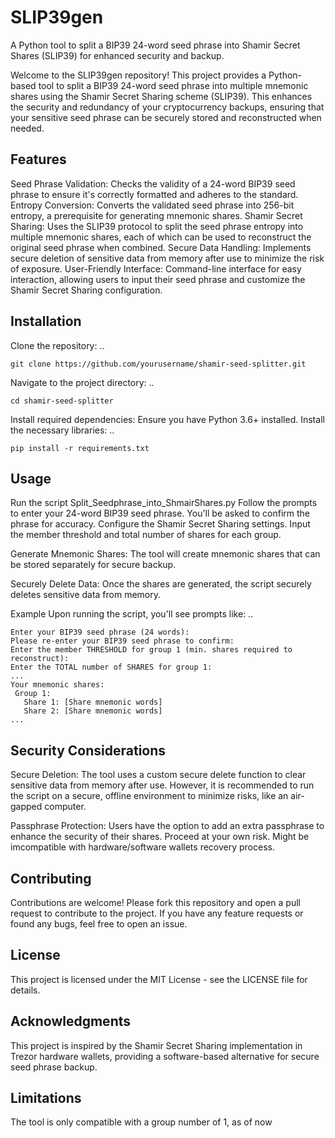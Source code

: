 # SLIP39gen
A Python tool to split a BIP39 24-word seed phrase into Shamir Secret Shares (SLIP39) for enhanced security and backup.


Welcome to the SLIP39gen repository! This project provides a Python-based tool to split a BIP39 24-word seed phrase into multiple mnemonic shares using the Shamir Secret Sharing scheme (SLIP39). This enhances the security and redundancy of your cryptocurrency backups, ensuring that your sensitive seed phrase can be securely stored and reconstructed when needed.

Features
--------
Seed Phrase Validation: Checks the validity of a 24-word BIP39 seed phrase to ensure it's correctly formatted and adheres to the standard.
Entropy Conversion: Converts the validated seed phrase into 256-bit entropy, a prerequisite for generating mnemonic shares.
Shamir Secret Sharing: Uses the SLIP39 protocol to split the seed phrase entropy into multiple mnemonic shares, each of which can be used to reconstruct the original seed phrase when combined.
Secure Data Handling: Implements secure deletion of sensitive data from memory after use to minimize the risk of exposure.
User-Friendly Interface: Command-line interface for easy interaction, allowing users to input their seed phrase and customize the Shamir Secret Sharing configuration.

Installation
------------
Clone the repository:
..

    git clone https://github.com/yourusername/shamir-seed-splitter.git

Navigate to the project directory:
..

    cd shamir-seed-splitter

Install required dependencies: Ensure you have Python 3.6+ installed. Install the necessary libraries:
..

    pip install -r requirements.txt

Usage
-----
Run the script Split_Seedphrase_into_ShmairShares.py
Follow the prompts to enter your 24-word BIP39 seed phrase. You'll be asked to confirm the phrase for accuracy.
Configure the Shamir Secret Sharing settings. Input the member threshold and total number of shares for each group.

Generate Mnemonic Shares: The tool will create mnemonic shares that can be stored separately for secure backup.

Securely Delete Data: Once the shares are generated, the script securely deletes sensitive data from memory.

Example
Upon running the script, you'll see prompts like:
..

    Enter your BIP39 seed phrase (24 words):
    Please re-enter your BIP39 seed phrase to confirm:
    Enter the member THRESHOLD for group 1 (min. shares required to reconstruct):
    Enter the TOTAL number of SHARES for group 1:
    ...
    Your mnemonic shares:
     Group 1:
       Share 1: [Share mnemonic words]
       Share 2: [Share mnemonic words]
    ...

Security Considerations
-----------------------
Secure Deletion: The tool uses a custom secure delete function to clear sensitive data from memory after use. However, it is recommended to run the script on a secure, offline environment to minimize risks, like an air-gapped computer.

Passphrase Protection: Users have the option to add an extra passphrase to enhance the security of their shares. Proceed at your own risk. Might be imcompatible with hardware/software wallets recovery process.

Contributing
------------
Contributions are welcome! Please fork this repository and open a pull request to contribute to the project. If you have any feature requests or found any bugs, feel free to open an issue.

License
-------
This project is licensed under the MIT License - see the LICENSE file for details.

Acknowledgments
---------------
This project is inspired by the Shamir Secret Sharing implementation in Trezor hardware wallets, providing a software-based alternative for secure seed phrase backup.

Limitations
-----------
The tool is only compatible with a group number of 1, as of now

